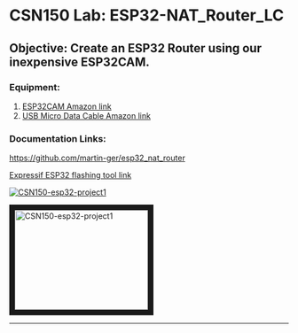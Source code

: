 # CSN150 Lab: ESP32-NAT_Router_LC
## Objective: Create an ESP32 Router using our inexpensive ESP32CAM.
### Equipment:
1. [ESP32CAM Amazon link](https://www.google.com](https://www.amazon.com/Aideepen-ESP32-CAM-Bluetooth-ESP32-CAM-MB-Arduino/dp/B08P2578LV/ref=sr_1_3?crid=4FY0ECFW0ZX7&keywords=ESP32+Cam&qid=1678902050&sprefix=esp32+cam%2Caps%2C240&sr=8-3)https://www.amazon.com/Aideepen-ESP32-CAM-Bluetooth-ESP32-CAM-MB-Arduino/dp/B08P2578LV/ref=sr_1_3?crid=4FY0ECFW0ZX7&keywords=ESP32+Cam&qid=1678902050&sprefix=esp32+cam%2Caps%2C240&sr=8-3)
2. [USB Micro Data Cable Amazon link](https://www.amazon.com/AmazonBasics-Male-Micro-Cable-Black/dp/B0711PVX6Z/ref=sr_1_1_sspa?keywords=micro%2Busb%2Bdata%2Bcable&qid=1678902214&sprefix=Micro%2BUSB%2Bdata%2B%2Caps%2C89&sr=8-1-spons&spLa=ZW5jcnlwdGVkUXVhbGlmaWVyPUFaU0NaUVZHU1RFUlAmZW5jcnlwdGVkSWQ9QTA3NTA4MDVFVERCS01HVlgxM1YmZW5jcnlwdGVkQWRJZD1BMDE4NTE1NTIwWUdONkdWSzU1M1Amd2lkZ2V0TmFtZT1zcF9hdGYmYWN0aW9uPWNsaWNrUmVkaXJlY3QmZG9Ob3RMb2dDbGljaz10cnVl&th=1)
### Documentation Links:
https://github.com/martin-ger/esp32_nat_router

[Expressif ESP32 flashing tool link](https://www.espressif.com/en/support/download/other-tools)

[![CSN150-esp32-project1](http://img.youtube.com/vi/BP1Dz66faf4/0.jpg)](http://www.youtube.com/watch?v=BP1Dz66faf4)

<a href="http://www.youtube.com/watch?feature=player_embedded&v=BP1Dz66faf4
" target="_blank"><img src="http://img.youtube.com/vi/BP1Dz66faf4/0.jpg" 
alt="CSN150-esp32-project1" width="240" height="180" border="10" /></a>

---

